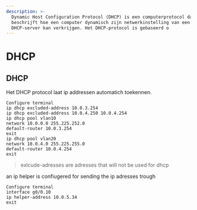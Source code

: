 ```yaml
---
description: >-
  Dynamic Host Configuration Protocol (DHCP) is een computerprotocol dat
  beschrijft hoe een computer dynamisch zijn netwerkinstelling van een
  DHCP-server kan verkrijgen. Het DHCP-protocol is gebaseerd o
---
```


# DHCP

## DHCP

Het DHCP protocol laat ip addressen automatich toekennen.

```text
Configure terminal
ip dhcp excluded-address 10.0.3.254
ip dhcp excluded-address 10.0.4.250 10.0.4.254
ip dhcp pool vlan10
network 10.0.0.0 255.225.252.0
default-router 10.0.3.254
exit
ip dhcp pool vlan20
network 10.0.4.0 255.225.255.0
default-router 10.0.4.254
exit
```

> exlcude-adresses are adresses that will not be used for dhcp

an ip helper is confiugered for  sending the ip adresses trough

```text
Configure terminal
interface g0/0.10
ip helper-address 10.0.5.34
exit
```

## 

